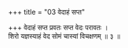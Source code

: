 +++
title = "03 वेदाहं सप्त"

+++
वेदाहं सप्त प्रवतः सप्त वेदः परावतः ।  
शिरो यज्ञस्याहं वेद सोमं चास्यां विचक्षणम् ॥ ३ ॥